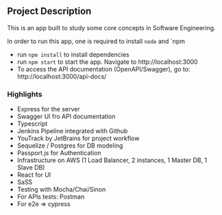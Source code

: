 ## Project Description
This is an app built to study some core concepts in Software Engineering.

In order to run this app, one is required to install `node` and `npm

- run `npm install` to install dependencies
- run `npm start` to start the app. Navigate to http://localhost:3000
- To access the API documentation (OpenAPI/Swagger), go to: http://localhost:3000/api-docs/

### Highlights

- Express for the server
- Swagger UI fro API documentation
- Typescript
- Jenkins Pipeline integrated with Github
- YouTrack by JetBrains for project workflow
- Sequelize / Postgres for DB modeling
- Passport.js for Authentication
- Infrastructure on AWS (1 Load Balancer, 2 instances, 1 Master DB, 1 Slave DB)
- React for UI
- SaSS  
- Testing with Mocha/Chai/Sinon
- For APIs tests: Postman
- For e2e => cypress